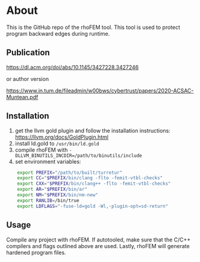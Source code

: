 # About
This is the GitHub repo of the rhoFEM tool. This tool is used to protect program backward edges during runtime.

## Publication
https://dl.acm.org/doi/abs/10.1145/3427228.3427246

or author version

https://www.in.tum.de/fileadmin/w00bws/cybertrust/papers/2020-ACSAC-Muntean.pdf

## Installation

1. get the llvm gold plugin and follow the installation instructions: https://llvm.org/docs/GoldPlugin.html
2. install ld.gold to ```/usr/bin/ld.gold```
3. compile rhoFEM with ```-DLLVM_BINUTILS_INCDIR=/path/to/binutils/include```
4. set environment variables:
```bash
    export PREFIX="/path/to/built/turretur"
    export CC="$PREFIX/bin/clang -flto -femit-vtbl-checks"
    export CXX="$PREFIX/bin/clang++ -flto -femit-vtbl-checks"
    export AR="$PREFIX/bin/ar"
    export NM="$PREFIX/bin/nm-new"
    export RANLIB=/bin/true
    export LDFLAGS="-fuse-ld=gold -Wl,-plugin-opt=sd-return"
```
## Usage

Compile any project with rhoFEM. If autotooled, make sure that the C/C++ compilers and flags outlined above are used. Lastly, rhoFEM will generate hardened program files.
